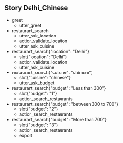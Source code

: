## Story Delhi_Chinese
* greet
    - utter_greet
* restaurant_search
    - utter_ask_location
    - action_validate_location
    - utter_ask_cuisine
* restaurant_search{"location": "Delhi"}
    - slot{"location": "Delhi"}
    - action_validate_location
    - utter_ask_cuisine
* restaurant_search{"cuisine": "chinese"}
    - slot{"cuisine": "chinese"}
    - utter_ask_budget
* restaurant_search{"budget": "Less than 300"}
    - slot{"budget": "1"}
    - action_search_restaurants
* restaurant_search{"budget": "between 300 to 700"}
    - slot{"budget": "2"}
    - action_search_restaurants
* restaurant_search{"budget": "More than 700"}
    - slot{"budget": "3"}
    - action_search_restaurants
    - export

